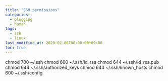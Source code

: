 ```yaml
---
title: "SSH permissions"
categories:
  - blogging
  - human
tags:
  - ssh
  - linux
last_modified_at: 2020-02-06T00:00:00+09:00
toc: true
---
```


chmod 700 ~/.ssh
chmod 600 ~/.ssh/id_rsa
chmod 644 ~/.ssh/id_rsa.pub  
chmod 644 ~/.ssh/authorized_keys
chmod 644 ~/.ssh/known_hosts
chmod 600 ~/.ssh/config